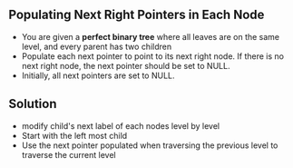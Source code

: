 ## Populating Next Right Pointers in Each Node
* You are given a **perfect binary tree** where all leaves are on the same level, and every parent has two children
* Populate each next pointer to point to its next right node. If there is no next right node, the next pointer should be set to NULL.
* Initially, all next pointers are set to NULL.
## Solution
* modify child's next label of each nodes level by level
* Start with the left most child
* Use the next pointer populated when traversing the previous level to traverse the current level
